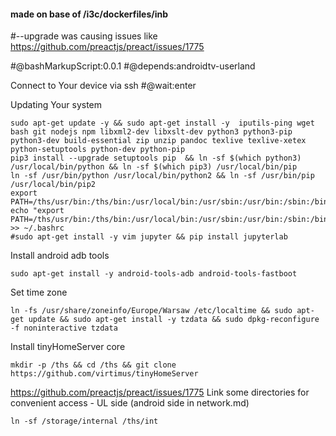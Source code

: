 #### made on base of /i3c/dockerfiles/inb
#--upgrade was causing issues like https://github.com/preactjs/preact/issues/1775

#@bashMarkupScript:0.0.1
#@depends:androidtv-userland

Connect to Your device via ssh 
#@wait:enter

Updating Your system
```
sudo apt-get update -y && sudo apt-get install -y  iputils-ping wget bash git nodejs npm libxml2-dev libxslt-dev python3 python3-pip python3-dev build-essential zip unzip pandoc texlive texlive-xetex python-setuptools python-dev python-pip 
pip3 install --upgrade setuptools pip  && ln -sf $(which python3) /usr/local/bin/python && ln -sf $(which pip3) /usr/local/bin/pip
ln -sf /usr/bin/python /usr/local/bin/python2 && ln -sf /usr/bin/pip /usr/local/bin/pip2
export PATH=/ths/usr/bin:/ths/bin:/usr/local/bin:/usr/sbin:/usr/bin:/sbin:/bin
echo "export PATH=/ths/usr/bin:/ths/bin:/usr/local/bin:/usr/sbin:/usr/bin:/sbin:/bin" >> ~/.bashrc
#sudo apt-get install -y vim jupyter && pip install jupyterlab
```

Install android adb tools
```
sudo apt-get install -y android-tools-adb android-tools-fastboot 
```

Set time zone
```
ln -fs /usr/share/zoneinfo/Europe/Warsaw /etc/localtime && sudo apt-get update && sudo apt-get install -y tzdata && sudo dpkg-reconfigure -f noninteractive tzdata
```

Install tinyHomeServer core
```
mkdir -p /ths && cd /ths && git clone https://github.com/virtimus/tinyHomeServer
```

https://github.com/preactjs/preact/issues/1775
Link some directories for convenient access - UL side (android side in network.md)
```
ln -sf /storage/internal /ths/int 
```







